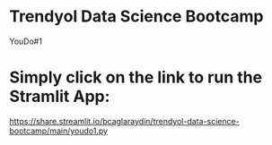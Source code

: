 # Trendyol Data Science Bootcamp

YouDo#1

# Simply click on the link to run the Stramlit App:
https://share.streamlit.io/bcaglaraydin/trendyol-data-science-bootcamp/main/youdo1.py
